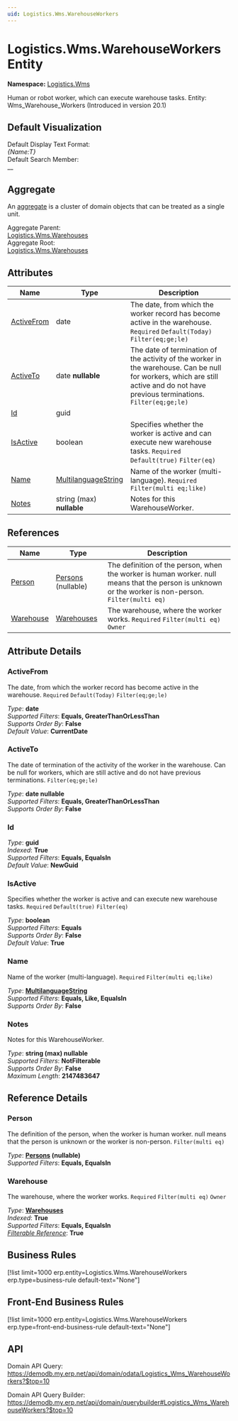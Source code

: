 ```yaml
---
uid: Logistics.Wms.WarehouseWorkers
---
```

# Logistics.Wms.WarehouseWorkers Entity

**Namespace:** [Logistics.Wms](Logistics.Wms.md)  

Human or robot worker, which can execute warehouse tasks. Entity: Wms_Warehouse_Workers (Introduced in version 20.1)

## Default Visualization
Default Display Text Format:  
_{Name:T}_  
Default Search Member:  
__  

## Aggregate
An [aggregate](https://docs.erp.net/tech/advanced/concepts/aggregates.html) is a cluster of domain objects that can be treated as a single unit.  

Aggregate Parent:  
[Logistics.Wms.Warehouses](Logistics.Wms.Warehouses.md)  
Aggregate Root:  
[Logistics.Wms.Warehouses](Logistics.Wms.Warehouses.md)  

## Attributes

| Name | Type | Description |
| ---- | ---- | --- |
| [ActiveFrom](Logistics.Wms.WarehouseWorkers.md#activefrom) | date | The date, from which the worker record has become active in the warehouse. `Required` `Default(Today)` `Filter(eq;ge;le)` 
| [ActiveTo](Logistics.Wms.WarehouseWorkers.md#activeto) | date __nullable__ | The date of termination of the activity of the worker in the warehouse. Can be null for workers, which are still active and do not have previous terminations. `Filter(eq;ge;le)` 
| [Id](Logistics.Wms.WarehouseWorkers.md#id) | guid |  
| [IsActive](Logistics.Wms.WarehouseWorkers.md#isactive) | boolean | Specifies whether the worker is active and can execute new warehouse tasks. `Required` `Default(true)` `Filter(eq)` 
| [Name](Logistics.Wms.WarehouseWorkers.md#name) | [MultilanguageString](../data-types.md#multilanguagestring) | Name of the worker (multi-language). `Required` `Filter(multi eq;like)` 
| [Notes](Logistics.Wms.WarehouseWorkers.md#notes) | string (max) __nullable__ | Notes for this WarehouseWorker. 

## References

| Name | Type | Description |
| ---- | ---- | --- |
| [Person](Logistics.Wms.WarehouseWorkers.md#person) | [Persons](General.Contacts.Persons.md) (nullable) | The definition of the person, when the worker is human worker. null means that the person is unknown or the worker is non-person. `Filter(multi eq)` |
| [Warehouse](Logistics.Wms.WarehouseWorkers.md#warehouse) | [Warehouses](Logistics.Wms.Warehouses.md) | The warehouse, where the worker works. `Required` `Filter(multi eq)` `Owner` |


## Attribute Details

### ActiveFrom

The date, from which the worker record has become active in the warehouse. `Required` `Default(Today)` `Filter(eq;ge;le)`

_Type_: **date**  
_Supported Filters_: **Equals, GreaterThanOrLessThan**  
_Supports Order By_: **False**  
_Default Value_: **CurrentDate**  

### ActiveTo

The date of termination of the activity of the worker in the warehouse. Can be null for workers, which are still active and do not have previous terminations. `Filter(eq;ge;le)`

_Type_: **date __nullable__**  
_Supported Filters_: **Equals, GreaterThanOrLessThan**  
_Supports Order By_: **False**  

### Id

_Type_: **guid**  
_Indexed_: **True**  
_Supported Filters_: **Equals, EqualsIn**  
_Default Value_: **NewGuid**  

### IsActive

Specifies whether the worker is active and can execute new warehouse tasks. `Required` `Default(true)` `Filter(eq)`

_Type_: **boolean**  
_Supported Filters_: **Equals**  
_Supports Order By_: **False**  
_Default Value_: **True**  

### Name

Name of the worker (multi-language). `Required` `Filter(multi eq;like)`

_Type_: **[MultilanguageString](../data-types.md#multilanguagestring)**  
_Supported Filters_: **Equals, Like, EqualsIn**  
_Supports Order By_: **False**  

### Notes

Notes for this WarehouseWorker.

_Type_: **string (max) __nullable__**  
_Supported Filters_: **NotFilterable**  
_Supports Order By_: **False**  
_Maximum Length_: **2147483647**  


## Reference Details

### Person

The definition of the person, when the worker is human worker. null means that the person is unknown or the worker is non-person. `Filter(multi eq)`

_Type_: **[Persons](General.Contacts.Persons.md) (nullable)**  
_Supported Filters_: **Equals, EqualsIn**  

### Warehouse

The warehouse, where the worker works. `Required` `Filter(multi eq)` `Owner`

_Type_: **[Warehouses](Logistics.Wms.Warehouses.md)**  
_Indexed_: **True**  
_Supported Filters_: **Equals, EqualsIn**  
_[Filterable Reference](https://docs.erp.net/dev/domain-api/filterable-references.html)_: **True**  



## Business Rules

[!list limit=1000 erp.entity=Logistics.Wms.WarehouseWorkers erp.type=business-rule default-text="None"]

## Front-End Business Rules

[!list limit=1000 erp.entity=Logistics.Wms.WarehouseWorkers erp.type=front-end-business-rule default-text="None"]

## API

Domain API Query:
<https://demodb.my.erp.net/api/domain/odata/Logistics_Wms_WarehouseWorkers?$top=10>

Domain API Query Builder:
<https://demodb.my.erp.net/api/domain/querybuilder#Logistics_Wms_WarehouseWorkers?$top=10>

